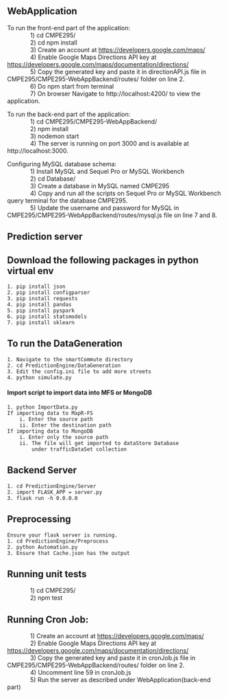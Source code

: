## WebApplication
To run the front-end part of the application: <br />
&emsp; &emsp;  &emsp;     1) cd CMPE295/ <br />
&emsp; &emsp;  &emsp;     2) cd npm install <br />
&emsp; &emsp;  &emsp;     3) Create an account at https://developers.google.com/maps/ <br />
&emsp; &emsp;  &emsp;     4) Enable Google Maps Directions API key at https://developers.google.com/maps/documentation/directions/ <br />
&emsp; &emsp;  &emsp;     5) Copy the generated key and paste it in directionAPI.js file in CMPE295/CMPE295-WebAppBackend/routes/ folder on line 2. <br />
&emsp; &emsp;  &emsp;     6) Do npm start from terminal <br />
&emsp; &emsp;  &emsp;     7) On browser Navigate to http://localhost:4200/ to view the application.
        
To run the back-end part of the application: <br />
&emsp; &emsp;  &emsp;     1) cd CMPE295/CMPE295-WebAppBackend/ <br />
&emsp; &emsp;  &emsp;     2) npm install <br />
&emsp; &emsp;  &emsp;     3) nodemon start <br />
&emsp; &emsp;  &emsp;     4) The server is running on port 3000 and is available at http://localhost:3000. <br />
        
Configuring MySQL database schema: <br />
&emsp; &emsp;  &emsp;     1) Install MySQL and Sequel Pro or MySQL Workbench <br />
&emsp; &emsp;  &emsp;     2) cd Database/ <br />
&emsp; &emsp;  &emsp;     3) Create a database in MySQL named CMPE295 <br />
&emsp; &emsp;  &emsp;     4) Copy and run all the scripts on Sequel Pro or MySQL Workbench query terminal for the database CMPE295. <br />
&emsp; &emsp;  &emsp;     5) Update the username and password for MySQL in CMPE295/CMPE295-WebAppBackend/routes/mysql.js file on line 7 and 8. <br />    
        
## Prediction server 
## Download the following packages in python virtual env
    1. pip install json
    2. pip install configparser
    3. pip install requests
    4. pip install pandas
    5. pip install pyspark
    6. pip install statsmodels
    7. pip install sklearn

## To run the DataGeneration
	1. Navigate to the smartCommute directory
	2. cd PredictionEngine/DataGeneration
	3. Edit the config.ini file to add more streets
	4. python simulate.py
#### Import script to import data into MFS or MongoDB
    1. python ImportData.py
    If importing data to MapR-FS
        i. Enter the source path 
        ii. Enter the destination path 
    If importing data to MongoDB
        i. Enter only the source path 
        ii. The file will get imported to dataStore Database
            under trafficDataSet collection

## Backend Server
    1. cd PredictionEngine/Server
    2. import FLASK_APP = server.py
    3. flask run -h 0.0.0.0
            
## Preprocessing 
    Ensure your flask server is running.
    1. cd PredictionEngine/Preprocess
    2. python Automation.py
    3. Ensure that Cache.json has the output
   

## Running unit tests 
&emsp; &emsp;  &emsp;     1) cd CMPE295/ <br />
&emsp; &emsp;  &emsp;     2) npm test <br />

## Running Cron Job: 
&emsp; &emsp;  &emsp;     1) Create an account at https://developers.google.com/maps/ <br />
&emsp; &emsp;  &emsp;     2) Enable Google Maps Directions API key at https://developers.google.com/maps/documentation/directions/ <br />
&emsp; &emsp;  &emsp;     3) Copy the generated key and paste it in cronJob.js file in CMPE295/CMPE295-WebAppBackend/routes/ folder on line 2. <br />
&emsp; &emsp;  &emsp;     4) Uncomment line 59 in cronJob.js <br />
&emsp; &emsp;  &emsp;     5) Run the server as described under WebApplication(back-end part) <br />
